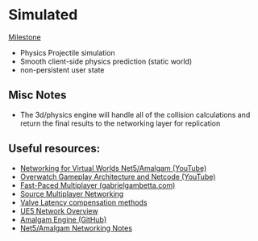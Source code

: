 # Simulated
[Milestone](https://github.com/PersistentWorldNetwork/PersistentWorldNetwork/milestone/2)
- Physics Projectile simulation
- Smooth client-side physics prediction (static world)
- non-persistent user state

## Misc Notes
- The 3d/physics engine will handle all of the collision calculations and return the final results to the networking layer for replication
 
## Useful resources:
- [Networking for Virtual Worlds Net5/Amalgam (YouTube)](https://www.youtube.com/watch?v=0wOZusuMIIM)
- [Overwatch Gameplay Architecture and Netcode (YouTube)](https://www.youtube.com/watch?v=zrIY0eIyqmI)
- [Fast-Paced Multiplayer (gabrielgambetta.com)](https://www.gabrielgambetta.com/client-server-game-architecture.html)
- [Source Multiplayer Networking](https://developer.valvesoftware.com/wiki/Source_Multiplayer_Networking)
- [Valve Latency compensation methods](https://developer.valvesoftware.com/wiki/Latency_Compensating_Methods_in_Client/Server_In-game_Protocol_Design_and_Optimization)
- [UE5 Network Overview](https://docs.unrealengine.com/5.0/en-US/networking-overview-for-unreal-engine/)
- [Amalgam Engine (GitHub)](https://github.com/Net5F/AmalgamEngine)
- [Net5/Amalgam Networking Notes](https://docs.google.com/document/d/1QA5yVbRsZ_NYeoyECesg0cHpY-ocYvHEgATaTwCwdTc)